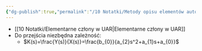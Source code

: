 ```yaml
---
{"dg-publish":true,"permalink":"/10 Notatki/Metody opisu elementów automatyki/","tags":["wiedza/zettel"]}
---
```


* [[10 Notatki/Elementarne człony w UAR\|Elementarne człony w UAR]]
* Do przejścia niezbędna zależność:
	* $K(s)=\frac{Y(s)}{X(s)}=\frac{b_{0}}{a_{2}s^2+a_{1}s+a_{0}}$